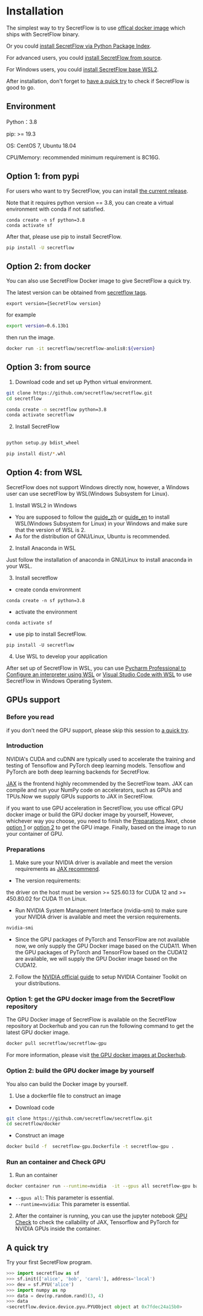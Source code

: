 # Installation

The simplest way to try SecretFlow is to use [offical docker image](#option-2-from-docker) which ships with SecretFlow binary.

Or you could [install SecretFlow via Python Package Index](#option-1-from-pypi).

For advanced users, you could [install SecretFlow from source](#option-3-from-source).

For Windows users, you could [install SecretFlow base WSL2](##Option-4-from-WSL).

After installation, don't forget to [have a quick try](#a-quick-try) to check if SecretFlow is good to go.


## Environment

Python：3.8

pip: >= 19.3

OS: CentOS 7, Ubuntu 18.04

CPU/Memory: recommended minimum requirement is 8C16G.

## Option 1: from pypi
For users who want to try SecretFlow, you can install [the current release](https://pypi.org/project/secretflow/).

Note that it requires python version == 3.8, you can create a virtual environment with conda if not satisfied.

```
conda create -n sf python=3.8
conda activate sf
```

After that, please use pip to install SecretFlow.

```bash
pip install -U secretflow
```

## Option 2: from docker
You can also use SecretFlow Docker image to give SecretFlow a quick try.

The latest version can be obtained from [secretflow tags](https://hub.docker.com/r/secretflow/secretflow-anolis8/tags).

```
export version={SecretFlow version}
```

for example
```bash
export version=0.6.13b1
```

then run the image.
```bash
docker run -it secretflow/secretflow-anolis8:${version}

```

## Option 3: from source

1. Download code and set up Python virtual environment.

```sh
git clone https://github.com/secretflow/secretflow.git
cd secretflow

conda create -n secretflow python=3.8
conda activate secretflow
```

2. Install SecretFlow
```sh

python setup.py bdist_wheel

pip install dist/*.whl
```

## Option 4: from WSL

SecretFlow does not support Windows directly now, however, a Windows user can use secretFlow by WSL(Windows Subsystem for Linux).

1. Install WSL2 in Windows

- You are supposed to follow the [guide_zh](https://learn.microsoft.com/zh-cn/windows/wsl/install) or [guide_en](https://learn.microsoft.com/en-us/windows/wsl/install) to install WSL(Windows Subsystem for Linux) in your Windows and make sure that the version of WSL is 2.
- As for the distribution of GNU/Linux, Ubuntu is recommended.

2. Install Anaconda in WSL

Just follow the installation of anaconda in GNU/Linux to install anaconda in your WSL.

3. Install secretflow

- create conda environment

```shell
conda create -n sf python=3.8
```

- activate the environment

```shell
conda activate sf
```

- use pip to install SecretFlow.

```
pip install -U secretflow
```

4. Use WSL to develop your application


After set up of SecretFlow in WSL, you can use [Pycharm Professional to Configure an interpreter using WSL](https://www.jetbrains.com/help/pycharm/using-wsl-as-a-remote-interpreter.html) or [Visual Studio Code with WSL](https://learn.microsoft.com/en-us/windows/wsl/tutorials/wsl-vscode) to use SecretFlow in Windows Operating System.


## GPUs support

### Before you read

if you don't need the GPU support, please skip this session to [a quick try](#a-quick-try).

### Introduction

NVIDIA's CUDA and cuDNN are typically used to accelerate the training and testing of Tensoflow and PyTorch deep learning models. Tensoflow and PyTorch are both deep learning backends for SecretFlow.

[JAX](https://github.com/google/jax) is the frontend highly recommended by the SecretFlow team. JAX can compile and run your NumPy code on accelerators, such as GPUs and TPUs.Now we supply GPUs supports to JAX in SecretFlow.


if you want to use GPU acceleration in SecretFlow, you use offical GPU docker image or build the GPU docker image by yourself, However, whichever way you choose, you need to finish the [Preparations](###Preparations).Next, chose [option 1](###Option-1-get-the-GPU-docker-image-from-the-SecretFlow-repository) or [option 2](Option-2-build-the-GPU-docker-image-by-yourself) to get the GPU image. Finally, based on the image to run your container of GPU.

### Preparations
1. Make sure your NVIDIA driver is available and meet the version requirements as [JAX recommend](https://github.com/google/jax#pip-installation-gpu-cuda-installed-via-pip-easier).

- The version requirements:

 the driver on the host must be version >= 525.60.13 for CUDA 12 and >= 450.80.02 for CUDA 11 on Linux.

- Run NVIDIA System Management Interface (nvidia-smi) to make sure your NVIDIA driver is available and meet the version requirements.

```bash
nvidia-smi
```
- Since the GPU packages of PyTorch and TensorFlow are not available now, we only supply the GPU Docker image based on the CUDA11. When the GPU packages of PyTorch and TensorFlow based on the CUDA12 are available, we will supply the GPU Docker image based on the CUDA12.

2. Follow the [NVIDIA official guide](https://docs.nvidia.com/datacenter/cloud-native/container-toolkit/install-guide.html#docker) to setup NVIDIA Container Toolkit on your distributions.

### Option 1: get the GPU docker image from the SecretFlow repository

The GPU Docker image of SecretFlow is available on the SecretFlow repository at Dockerhub and you can run the following command to get the latest GPU docker image.

```bash
docker pull secretflow/secretflow-gpu
```
For more information, please visit [the GPU docker images at Dockerhub](https://hub.docker.com/r/secretflow/secretflow-gpu).

### Option 2: build the GPU docker image by yourself
You also can build the Docker image by yourself.

1. Use a dockerfile file to construct an image

- Download code

```bash
git clone https://github.com/secretflow/secretflow.git
cd secretflow/docker
```

- Construct an image

```bash
docker build -f  secretflow-gpu.Dockerfile -t secretflow-gpu .
```

### Run an container and Check GPU
1. Run an container

```bash
docker container run --runtime=nvidia  -it --gpus all secretflow-gpu bash
```

- `--gpus all`: This parameter is essential.
- `--runtime=nvidia`: This parameter is essential.

2. After the container is running, you can use the jupyter notebook [GPU Check](../tutorial/GPU_check.ipynb) to check the callability of JAX, Tensorflow and PyTorch for NVIDIA GPUs inside the container.

## A quick try

Try your first SecretFlow program.

```python
>>> import secretflow as sf
>>> sf.init(['alice', 'bob', 'carol'], address='local')
>>> dev = sf.PYU('alice')
>>> import numpy as np
>>> data = dev(np.random.rand)(3, 4)
>>> data
<secretflow.device.device.pyu.PYUObject object at 0x7fdec24a15b0>
```
